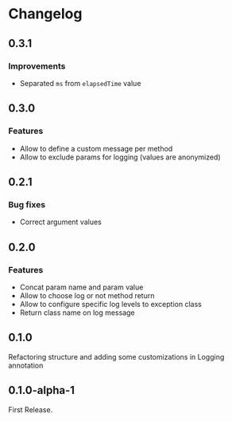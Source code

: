 # Changelog

## 0.3.1

### Improvements

* Separated `ms` from `elapsedTime` value

## 0.3.0

### Features

* Allow to define a custom message per method
* Allow to exclude params for logging (values are anonymized)

## 0.2.1

### Bug fixes

* Correct argument values

## 0.2.0

### Features

* Concat param name and param value
* Allow to choose log or not method return
* Allow to configure specific log levels to exception class
* Return class name on log message

## 0.1.0

Refactoring structure and adding some customizations in Logging annotation

## 0.1.0-alpha-1

First Release.